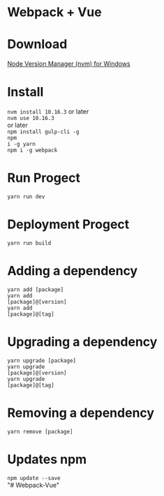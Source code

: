 # Webpack + Vue

# Download
<a href="https://github.com/coreybutler/nvm-windows/releases">Node Version Manager (nvm) for Windows</a>

# Install

<code>nvm install 10.16.3</code> or later<br/>
<code>nvm use 10.16.3 </code>or later<br/>
<code>npm install gulp-cli -g</code><br/>
<code>npm i -g yarn</code><br/>
<code>npm i -g webpack</code>

# Run Progect
 
 <code>yarn run dev</code><br/>
 
# Deployment Progect
 
 <code>yarn run build</code><br/>
 
 
# Adding a dependency

<code>yarn add [package]</code><br/>
<code>yarn add [package]@[version]</code><br/>
<code>yarn add [package]@[tag]</code>

# Upgrading a dependency

<code>yarn upgrade [package]</code><br/>
<code>yarn upgrade [package]@[version]</code><br/>
<code>yarn upgrade [package]@[tag]</code>

# Removing a dependency

<code>yarn remove [package]</code>

#  Updates npm

<code>npm update --save</code><br/>
"# Webpack-Vue" 
